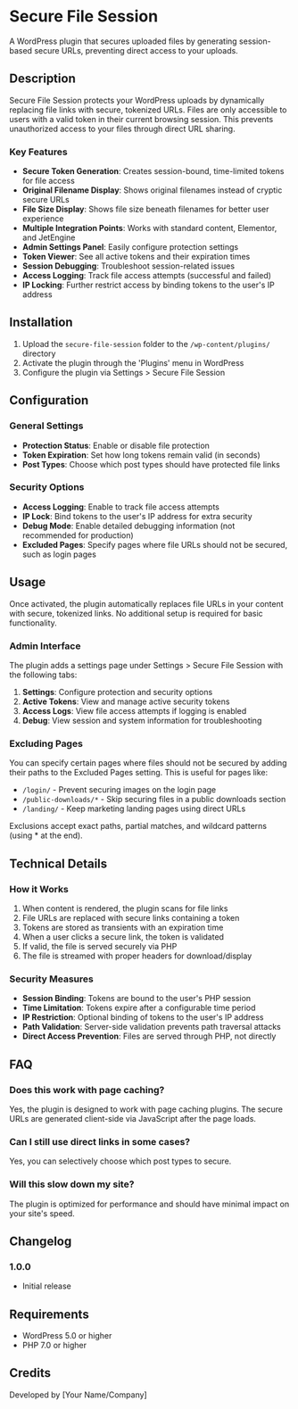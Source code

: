 # Secure File Session

A WordPress plugin that secures uploaded files by generating session-based secure URLs, preventing direct access to your uploads.

## Description

Secure File Session protects your WordPress uploads by dynamically replacing file links with secure, tokenized URLs. Files are only accessible to users with a valid token in their current browsing session. This prevents unauthorized access to your files through direct URL sharing.

### Key Features

- **Secure Token Generation**: Creates session-bound, time-limited tokens for file access
- **Original Filename Display**: Shows original filenames instead of cryptic secure URLs
- **File Size Display**: Shows file size beneath filenames for better user experience
- **Multiple Integration Points**: Works with standard content, Elementor, and JetEngine
- **Admin Settings Panel**: Easily configure protection settings
- **Token Viewer**: See all active tokens and their expiration times
- **Session Debugging**: Troubleshoot session-related issues
- **Access Logging**: Track file access attempts (successful and failed)
- **IP Locking**: Further restrict access by binding tokens to the user's IP address

## Installation

1. Upload the `secure-file-session` folder to the `/wp-content/plugins/` directory
2. Activate the plugin through the 'Plugins' menu in WordPress
3. Configure the plugin via Settings > Secure File Session

## Configuration

### General Settings

- **Protection Status**: Enable or disable file protection
- **Token Expiration**: Set how long tokens remain valid (in seconds)
- **Post Types**: Choose which post types should have protected file links

### Security Options

- **Access Logging**: Enable to track file access attempts
- **IP Lock**: Bind tokens to the user's IP address for extra security
- **Debug Mode**: Enable detailed debugging information (not recommended for production)
- **Excluded Pages**: Specify pages where file URLs should not be secured, such as login pages

## Usage

Once activated, the plugin automatically replaces file URLs in your content with secure, tokenized links. No additional setup is required for basic functionality.

### Admin Interface

The plugin adds a settings page under Settings > Secure File Session with the following tabs:

1. **Settings**: Configure protection and security options
2. **Active Tokens**: View and manage active security tokens
3. **Access Logs**: View file access attempts if logging is enabled
4. **Debug**: View session and system information for troubleshooting

### Excluding Pages

You can specify certain pages where files should not be secured by adding their paths to the Excluded Pages setting. This is useful for pages like:

- `/login/` - Prevent securing images on the login page
- `/public-downloads/*` - Skip securing files in a public downloads section
- `/landing/` - Keep marketing landing pages using direct URLs

Exclusions accept exact paths, partial matches, and wildcard patterns (using * at the end).

## Technical Details

### How it Works

1. When content is rendered, the plugin scans for file links
2. File URLs are replaced with secure links containing a token
3. Tokens are stored as transients with an expiration time
4. When a user clicks a secure link, the token is validated
5. If valid, the file is served securely via PHP
6. The file is streamed with proper headers for download/display

### Security Measures

- **Session Binding**: Tokens are bound to the user's PHP session
- **Time Limitation**: Tokens expire after a configurable time period
- **IP Restriction**: Optional binding of tokens to the user's IP address
- **Path Validation**: Server-side validation prevents path traversal attacks
- **Direct Access Prevention**: Files are served through PHP, not directly

## FAQ

### Does this work with page caching?

Yes, the plugin is designed to work with page caching plugins. The secure URLs are generated client-side via JavaScript after the page loads.

### Can I still use direct links in some cases?

Yes, you can selectively choose which post types to secure.

### Will this slow down my site?

The plugin is optimized for performance and should have minimal impact on your site's speed.

## Changelog

### 1.0.0
- Initial release

## Requirements

- WordPress 5.0 or higher
- PHP 7.0 or higher

## Credits

Developed by [Your Name/Company] 